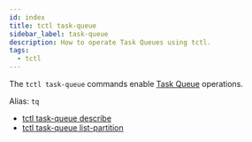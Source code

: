```yaml
---
id: index
title: tctl task-queue
sidebar_label: task-queue
description: How to operate Task Queues using tctl.
tags:
  - tctl
---
```


The `tctl task-queue` commands enable [Task Queue](/concepts/what-is-a-task-queue) operations.

Alias: `tq`

- [tctl task-queue describe](/tctl-next/task-queue#describe)
- [tctl task-queue list-partition](/tctl-next/task-queue#list-partition)
